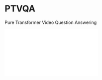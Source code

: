 # PTVQA
Pure Transformer Video Question Answering

![Defender Model Comparison](/report/figures/m1.pdf?raw=true "M1 Model Design")
